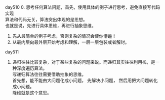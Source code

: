 day510
0. 思考任何算法问题，首先，使用具体的例子进行思考，避免直接写代码实现  
    算法和代码无关，算法突出体现的是思想。  
    也就是说，先进行具体思维，再进行抽象思维。
1. 先从最简单的例子考虑，否则复杂的情况会使你懵逼！
2. 从最内层向最外层开始考虑和理解，一层一层包装或者解封。

day511
1. 递归往往比较复杂，对于某些复杂的问题来说。而递归其实往往利用栈，是一种深度遍历算法。  
   写递归算法往往需要借助抽象的思维。  
   首先想，能不能由大问题化成小问题， 先解决小问题， 然后用把大问题转化成小问题。  
   降维就是这个意思。